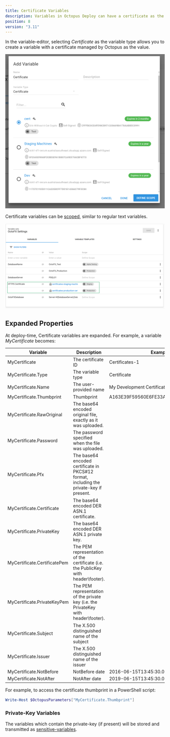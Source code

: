 ```yaml
---
title: Certificate Variables 
description: Variables in Octopus Deploy can have a certificate as the value 
position: 8
version: "3.11"
---
```


In the variable-editor, selecting *Certificate* as the variable type allows you to create a variable with a certificate managed by Octopus as the value.

![](/docs/images/certificates/certificate-variable-select.png "width=500")

Certificate variables can be [scoped](scoping-variables.md), similar to regular text variables.

![](/docs/images/certificates/certificate-variables-scoped.png "width=500")

## Expanded Properties

At deploy-time, Certificate variables are expanded. For example, a variable _MyCertificate_ becomes:

| Variable                        | Description                                            | Example value |
| ----------------------          | ------------------                                     | ------------- |
| MyCertificate                   | The certificate ID                                     | Certificates-1 | 
| MyCertificate.Type              | The variable type                                      | Certificate 
| MyCertificate.Name              | The user-provided name                                 | My Development Certificate 
| MyCertificate.Thumbprint        | Thumbprint                                             | A163E39F59560E6FE33A0299D19124B242D9B37E
| MyCertificate.RawOriginal       | The base64 encoded original file, exactly as it was uploaded. | 
| MyCertificate.Password          | The password specified when the file was uploaded. | 
| MyCertificate.Pfx               | The base64 encoded certificate in PKCS#12 format, including the private-key if present.  | 
| MyCertificate.Certificate       | The base64 encoded DER ASN.1 certificate.              | 
| MyCertificate.PrivateKey        | The base64 encoded DER ASN.1 private key.              | 
| MyCertificate.CertificatePem    | The PEM representation of the certificate (i.e. the PublicKey with header\footer).  | 
| MyCertificate.PrivateKeyPem     | The PEM representation of the private key (i.e. the PrivateKey with header\footer).  | 
| MyCertificate.Subject           | The X.500 distinguished name of the subject            | 
| MyCertificate.Issuer            | The X.500 distinguished name of the issuer             | 
| MyCertificate.NotBefore         | NotBefore date | 2016-06-15T13:45:30.0000000-07:00
| MyCertificate.NotAfter         | NotAfter date | 2019-06-15T13:45:30.0000000-07:00

For example, to access the certificate thumbprint in a PowerShell script:

```powershell
Write-Host $OctopusParameters["MyCertificate.Thumbprint"]
```

### Private-Key Variables

The variables which contain the private-key (if present) will be stored and transmitted as [sensitive-variables](/docs/deploying-applications/deployment-process/variables/sensitive-variables.md).  
